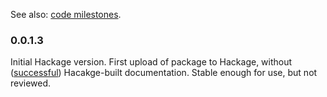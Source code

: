 See also: [code milestones](https://github.com/orome/crypto-enigma/milestones?state=closed).

### 0.0.1.3

Initial Hackage version. First upload of package to Hackage, 
without ([successful](https://hackage.haskell.org/package/crypto-enigma-0.0.1.3/reports/1)) Hacakge-built documentation.
Stable enough for use, but not reviewed.